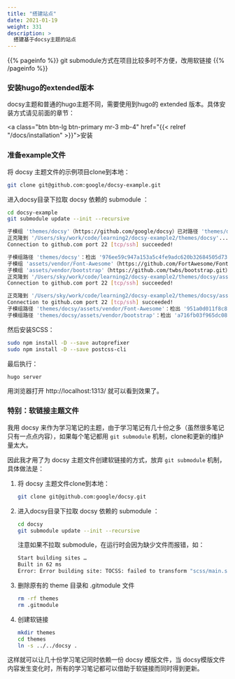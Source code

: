 ```yaml
---
title: "搭建站点"
date: 2021-01-19
weight: 331
description: >
  搭建基于docsy主题的站点
---
```


{{% pageinfo %}}
git submodule方式在项目比较多时不方便，改用软链接
{{% /pageinfo %}}

### 安装hugo的extended版本

docsy主题和普通的hugo主题不同，需要使用到hugo的 extended 版本。具体安装方式请见前面的章节：

<a class="btn btn-lg btn-primary mr-3 mb-4" href="{{< relref "/docs/installation" >}}">安装 <i class="fas fa-arrow-alt-circle-up ml-2"></i></a>

### 准备example文件

将 docsy 主题文件的示例项目clone到本地：

```bash
git clone git@github.com:google/docsy-example.git
```

进入docsy目录下拉取 docsy 依赖的 submodule ：

```bash
cd docsy-example
git submodule update --init --recursive

子模组 'themes/docsy'（https://github.com/google/docsy）已对路径 'themes/docsy' 注册
正克隆到 '/Users/sky/work/code/learning2/docsy-example2/themes/docsy'...
Connection to github.com port 22 [tcp/ssh] succeeded!

子模组路径 'themes/docsy'：检出 '976ee59c947a153a5c4fe9adc620b32684505d73'
子模组 'assets/vendor/Font-Awesome'（https://github.com/FortAwesome/Font-Awesome.git）已对路径 'themes/docsy/assets/vendor/Font-Awesome' 注册
子模组 'assets/vendor/bootstrap'（https://github.com/twbs/bootstrap.git）已对路径 'themes/docsy/assets/vendor/bootstrap' 注册
正克隆到 '/Users/sky/work/code/learning2/docsy-example2/themes/docsy/assets/vendor/Font-Awesome'...
Connection to github.com port 22 [tcp/ssh] succeeded!

正克隆到 '/Users/sky/work/code/learning2/docsy-example2/themes/docsy/assets/vendor/bootstrap'...
Connection to github.com port 22 [tcp/ssh] succeeded!
子模组路径 'themes/docsy/assets/vendor/Font-Awesome'：检出 '951a0d011f8c832991750c16136f8e260efa60b5'
子模组路径 'themes/docsy/assets/vendor/bootstrap'：检出 'a716fb03f965dc0846df479e14388b1b4b93d7ce'
```

然后安装SCSS：

```bash
sudo npm install -D --save autoprefixer
sudo npm install -D --save postcss-cli
```

最后执行：

```bash
hugo server
```

用浏览器打开 http://localhost:1313/ 就可以看到效果了。

### 特别：软链接主题文件

我用 docsy 来作为学习笔记的主题，由于学习笔记有几十份之多（虽然很多笔记只有一点点内容），如果每个笔记都用 `git submodule` 机制，clone和更新的维护量太大。

因此我才用了为 docsy 主题文件创建软链接的方式，放弃 `git submodule` 机制，具体做法是：

1. 将 docsy 主题文件clone到本地：

   ```bash
   git clone git@github.com:google/docsy.git
   ```

2. 进入docsy目录下拉取 docsy 依赖的 submodule ：

   ```bash
   cd docsy
   git submodule update --init --recursive
   ```

     注意如果不拉取 submodule，在运行时会因为缺少文件而报错，如：

   ```bash
   Start building sites … 
   Built in 62 ms
   Error: Error building site: TOCSS: failed to transform "scss/main.scss" (text/x-scss): SCSS processing failed: file "stdin", line 6, col 1: File to import not found or unreadable: ../vendor/bootstrap/scss/bootstrap. 
   ```

3. 删除原有的 theme 目录和 .gitmodule 文件

   ```bash
   rm -rf themes
   rm .gitmodule
   ```

4. 创建软链接

   ```bash
   mkdir themes
   cd themes
   ln -s ../../docsy .
   ```

这样就可以让几十份学习笔记同时依赖一份 docsy 模版文件，当 docsy模版文件内容发生变化时，所有的学习笔记都可以借助于软链接而同时得到更新。

